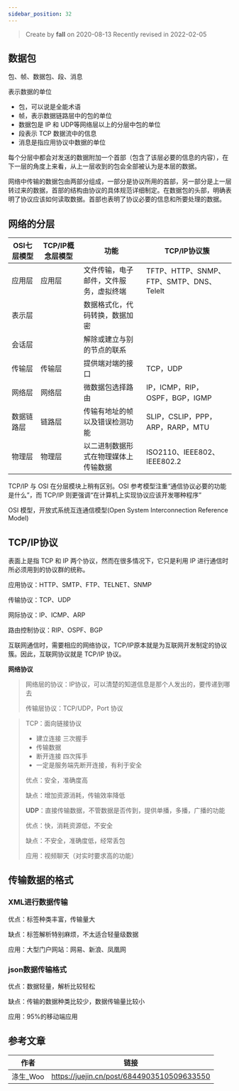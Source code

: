 ```yaml
---
sidebar_position: 32
---
```


> Create by **fall** on 2020-08-13
> Recently revised in 2022-02-05

## 数据包

包、帧、数据包、段、消息

表示数据的单位

- 包，可以说是全能术语
- 帧，表示数据链路层中的包的单位
- 数据包是 IP 和 UDP等网络层以上的分层中包的单位
- 段表示 TCP 数据流中的信息
- 消息是指应用协议中数据的单位

每个分层中都会对发送的数据附加一个首部（包含了该层必要的信息的内容），在下一层的角度上来看，从上一层收到的包会全部被认为是本层的数据。

网络中传输的数据包由两部分组成，一部分是协议所用的首部，另一部分是上一层转过来的数据，首部的结构由协议的具体规范详细制定。在数据包的头部，明确表明了协议应该如何读取数据。首部也表明了协议必要的信息和所要处理的数据。



## 网络的分层

| OSI七层模型 | TCP/IP概念层模型 | 功能                                   | TCP/IP协议簇                             |
| ----------- | ---------------- | -------------------------------------- | ---------------------------------------- |
| 应用层      | 应用层           | 文件传输，电子邮件，文件服务，虚拟终端 | TFTP、HTTP、SNMP、FTP、SMTP、DNS、Telelt |
| 表示层      |                  | 数据格式化，代码转换，数据加密         |                                          |
| 会话层      |                  | 解除或建立与别的节点的联系             |                                          |
| 传输层      | 传输层           | 提供端对端的接口                       | TCP，UDP                                 |
| 网络层      | 网络层           | 微数据包选择路由                       | IP，ICMP，RIP，OSPF，BGP，IGMP           |
| 数据链路层  | 链路层           | 传输有地址的帧以及错误检测功能         | SLIP，CSLIP，PPP，ARP，RARP，MTU         |
| 物理层      | 物理层           | 以二进制数据形式在物理媒体上传输数据   | ISO2110、IEEE802、IEEE802.2              |

TCP/IP 与 OSI 在分层模块上稍有区别。OSI 参考模型注重“通信协议必要的功能是什么”，而 TCP/IP 则更强调“在计算机上实现协议应该开发哪种程序”

OSI 模型，开放式系统互连通信模型(Open System Interconnection Reference Model) 

## TCP/IP协议

表面上是指 TCP 和 IP 两个协议，然而在很多情况下，它只是利用 IP 进行通信时所必须用到的协议群的统称。

应用协议：HTTP、SMTP、FTP、TELNET、SNMP

传输协议：TCP、UDP

网际协议：IP、ICMP、ARP

路由控制协议：RIP、OSPF、BGP

互联网通信时，需要相应的网络协议，TCP/IP原本就是为互联网开发制定的协议簇。因此，互联网协议就是 TCP/IP 协议。

**网络协议**

> 网络层的协议：IP协议，可以清楚的知道信息是那个人发出的，要传递到哪去
>
> 传输层协议：TCP/UDP，Port 协议

> TCP：面向链接协议
>
> - 建立连接  三次握手
> - 传输数据
> - 断开连接 四次挥手 
> - 一定是服务端先断开连接，有利于安全
>
> 优点：安全，准确度高
>
> 缺点：增加资源消耗，传输效率降低
>
> **UDP**：直接传输数据，不管数据是否传到，提供单播，多播，广播的功能
>
> 优点：快，消耗资源低，不安全
>
> 缺点：不安全，准确度低，经常丢包
>
> 应用：视频聊天（对实时要求高的功能）

## 传输数据的格式

### XML进行数据传输

优点：标签种类丰富，传输量大

缺点：标签解析特别麻烦，不太适合轻量级数据

应用：大型门户网站：网易、新浪、凤凰网

### json数据传输格式

优点：数据轻量，解析比较轻松

缺点：传输的数据种类比较少，数据传输量比较小

应用：95%的移动端应用

## 参考文章

| 作者     | 链接                                       |
| -------- | ------------------------------------------ |
| 涤生_Woo | https://juejin.cn/post/6844903510509633550 |

